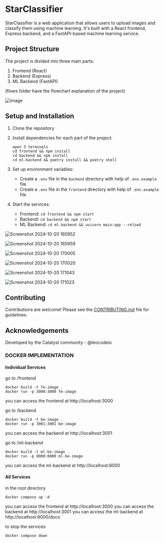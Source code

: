 # StarClassifier

StarClassifier is a web application that allows users to upload images and classify them using machine learning. It's built with a React frontend, Express backend, and a FastAPI-based machine learning service.

## Project Structure

The project is divided into three main parts:

1. Frontend (React)
2. Backend (Express)
3. ML Backend (FastAPI)

(flows folder have the flowchart explanation of the project)

![image](https://github.com/user-attachments/assets/47ad27f0-5e32-46a2-8671-dc3b9bcba140)

## Setup and Installation

1. Clone the repository
2. Install dependencies for each part of the project:
   ```
   open 3 terminals
   cd frontend && npm install
   cd backend && npm install
   cd ml-backend && poetry install && poetry shell
   ```
3. Set up environment variables:

   - Create a `.env` file in the `backend` directory with help of `.env.example` file
   - Create a `.env` file in the `frontend` directory with help of `.env.example` file

4. Start the services:
   - Frontend: `cd frontend && npm start`
   - Backend: `cd backend && npm start`
   - ML Backend: `cd ml-backend && uvicorn main:app --reload`

![Screenshot 2024-10-20 165952](https://github.com/user-attachments/assets/cb29dbe5-f4c9-4c7a-8880-44af07808e72)

![Screenshot 2024-10-20 165959](https://github.com/user-attachments/assets/8075c917-9fce-43da-be6d-0a065419a678)

![Screenshot 2024-10-20 170005](https://github.com/user-attachments/assets/4c90c156-01de-4007-a7e6-c214293559fe)

![Screenshot 2024-10-20 170020](https://github.com/user-attachments/assets/1e10ef00-756e-4524-b4d5-d0cda876c66c)

![Screenshot 2024-10-20 171043](https://github.com/user-attachments/assets/f5e09a3e-b9bb-49cb-b88b-e1116c315b77)

![Screenshot 2024-10-20 171023](https://github.com/user-attachments/assets/f886c430-c398-4850-bdd9-407da282ec6d)

## Contributing

Contributions are welcome! Please see the [CONTRIBUTING.md](CONTRIBUTING.md) file for guidelines.

## Acknowledgements

Developed by the Catalyst community - @leocodeio

### DOCKER IMPLEMENTATION

#### Individual Services

go to /frontend

```
docker build -t fe-image .
docker run -p 3000:3000 fe-image
```

you can access the frontend at http://localhost:3000

go to /backend

```
docker build -t be-image .
docker run -p 3001:3001 be-image
```

you can access the backend at http://localhost:3001

go to /ml-backend

```
docker build -t ml-be-image .
docker run -p 8000:8000 ml-be-image
```

you can access the ml-backend at http://localhost:8000

#### All Services

in the root directory

```
docker compose up -d
```

you can access the frontend at http://localhost:3000
you can access the backend at http://localhost:3001
you can access the ml-backend at http://localhost:8000/docs

to stop the services

```
docker compose down
```
